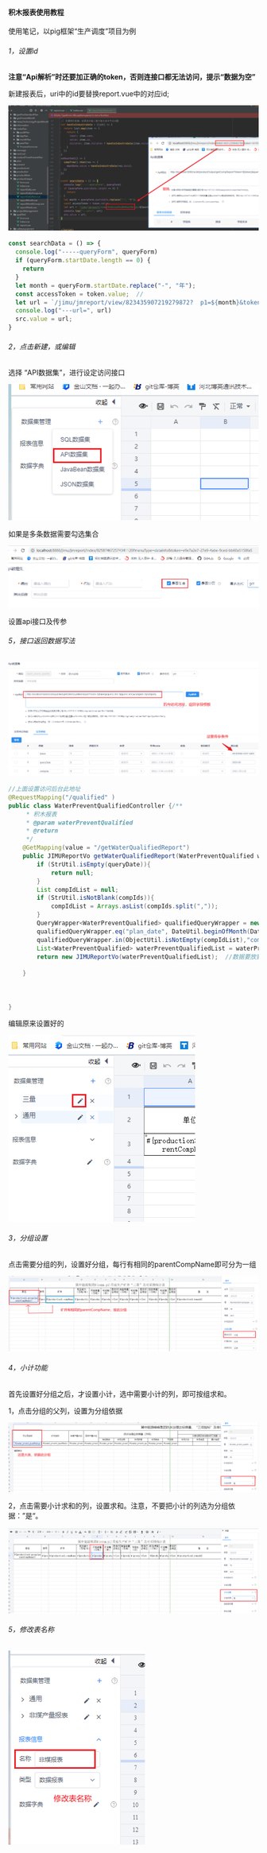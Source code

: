 #### 积木报表使用教程

使用笔记，以pig框架“生产调度”项目为例

###### 1，设置id

**注意“Api解析”时还要加正确的token，否则连接口都无法访问，提示“数据为空”**

新建报表后，uri中的id要替换report.vue中的对应id;

![1691390079967](note-images/1691390079967.png)

```javascript
const searchData = () => {
  console.log("-----queryForm", queryForm)
  if (queryForm.startDate.length == 0) {
    return
  }
  let month = queryForm.startDate.replace("-", "年");
  const accessToken = token.value;  //
  let url = `/jimu/jmreport/view/823435907219279872?  p1=${month}&token=${accessToken}&startDate=${queryForm.startDate}&compIds=${queryForm.compIds}`
  console.log("---url=", url)
  src.value = url;
}
```

###### 2，点击新建，或编辑

选择 “API数据集”，进行设定访问接口

![1686015543227](note-images/1686015543227.png)

如果是多条数据需要勾选集合

![1686015597298](note-images/1686015597298.png)

设置api接口及传参

###### 5，接口返回数据写法



![1686029835180](note-images/1686029835180.png)



```java
//上面设置访问后台此地址
@RequestMapping("/qualified" )
public class WaterPreventQualifiedController {/**
	 * 积木报表
	 * @param waterPreventQualified
	 * @return
	 */
	@GetMapping(value = "/getWaterQualifiedReport")
	public JIMUReportVo getWaterQualifiedReport(WaterPreventQualified waterPreventQualified,String compIds, String queryDate){
		if (StrUtil.isEmpty(queryDate)){
			return null;
		}
		List compIdList = null;
		if (StrUtil.isNotBlank(compIds)){
			compIdList = Arrays.asList(compIds.split(","));
		}
		QueryWrapper<WaterPreventQualified> qualifiedQueryWrapper = new QueryWrapper<>();
		qualifiedQueryWrapper.eq("plan_date", DateUtil.beginOfMonth(DateUtil.parse(queryDate, "yyyy-MM")));
		qualifiedQueryWrapper.in(ObjectUtil.isNotEmpty(compIdList),"comp_id",compIdList);
		List<WaterPreventQualified> waterPreventQualifiedList = waterPreventQualifiedService.listScope(qualifiedQueryWrapper);
		return new JIMUReportVo(waterPreventQualifiedList);  //数据要放到JIMUReportVo进行封装

	}
    
    
    
}

```



编辑原来设置好的

![1686019887856](note-images/1686019887856.png)



###### 3，分组设置

点击需要分组的列，设置好分组，每行有相同的parentCompName即可分为一组

![1686015900828](note-images/1686015900828.png)

###### 4，小计功能

首先设置好分组之后，才设置小计，选中需要小计的列，即可按组求和。

1，点击分组的父列，设置为分组依据

![1686213256966](note-images/1686213256966.png)

2，点击需要小计求和的列，设置求和。注意，不要把小计的列选为分组依据：”是“。

![1686016340836](note-images/1686016340836.png)

###### 5，修改表名称

![1686618765152](note-images/1686618765152.png)